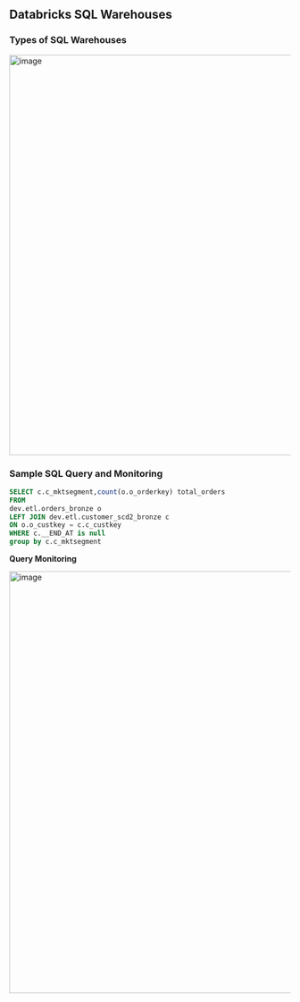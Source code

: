 ## Databricks SQL Warehouses

### Types of SQL Warehouses

<img width="1539" height="717" alt="image" src="https://github.com/user-attachments/assets/4b048109-ea35-48c0-bcdb-356e9571c3e5" />

### Sample SQL Query and Monitoring

```sql
SELECT c.c_mktsegment,count(o.o_orderkey) total_orders
FROM
dev.etl.orders_bronze o
LEFT JOIN dev.etl.customer_scd2_bronze c
ON o.o_custkey = c.c_custkey
WHERE c.__END_AT is null
group by c.c_mktsegment
```

**Query Monitoring**

<img width="1659" height="756" alt="image" src="https://github.com/user-attachments/assets/f947afa5-15a0-4278-b55f-20f7943253d9" />
